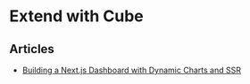 # Extend with Cube

## Articles

- [Building a Next.js Dashboard with Dynamic Charts and SSR](https://cube.dev/blog/building-nextjs-dashboard-with-dynamic-charts-and-ssr)

<!--
https://github.com/veson-nautical/cubeviz/blob/main/apps/demo-app/hooks/use-cube-api.ts

https://github.com/Shadid12/next-with-cube

https://github.com/pledge4future/WePledge
-->
